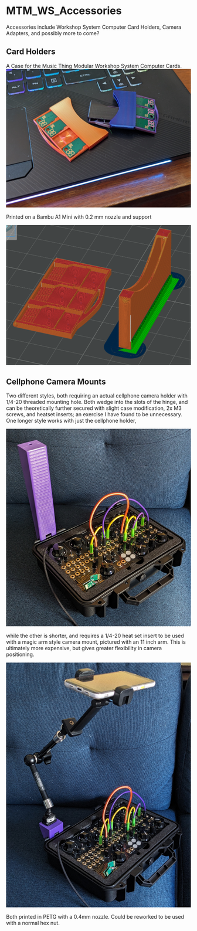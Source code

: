 # MTM_WS_Accessories
Accessories include Workshop System Computer Card Holders, Camera Adapters, and possibly more to come?

## Card Holders
A Case for the Music Thing Modular Workshop System Computer Cards.
![photo of the 3 card and 4 card cases](assets/img/PXL_20250207_195110043.PORTRAIT.ORIGINAL.jpg)

Printed on a Bambu A1 Mini with 0.2 mm nozzle and support

![screen grab of the 3 card case as sliced and printed](assets/img/MTM_WS_CH_Print.png)


## Cellphone Camera Mounts
Two different styles, both requiring an actual cellphone camera holder with 1/4-20 threaded mounting hole. Both wedge into the slots of the hinge, and can be theoretically further secured with slight case modification, 2x M3 screws, and heatset inserts; an exercise I have found to be unnecessary.
One longer style works with just the cellphone holder,

![The fully 3d printed camera arm, lacking cellphone holder](assets/img/WS_Camera_Mount.jpg)

while the other is shorter, and requires a 1/4-20 heat set insert to be used with a magic arm style camera mount, pictured with an 11 inch arm. This is ultimately more expensive, but gives greater flexibility in camera positioning.

![The stubby camera mount with 11 inch magic arm and cellphone holder](assets/img/WS_Stubby_Camera_Mount.jpg)

Both printed in PETG with a 0.4mm nozzle. Could be reworked to be used with a normal hex nut.
